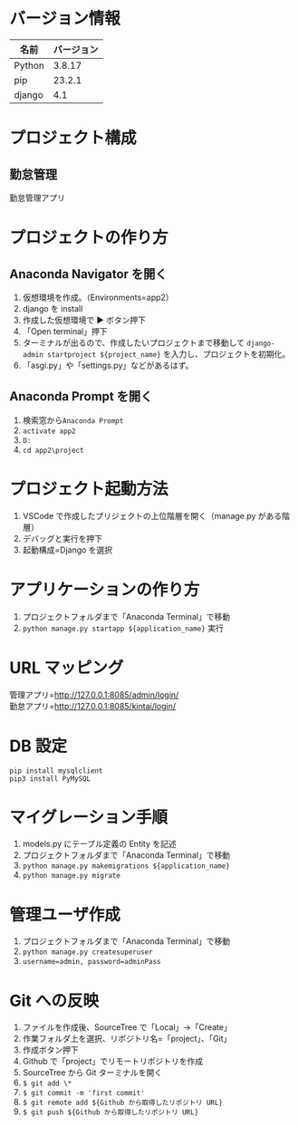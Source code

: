 # バージョン情報

| 名前   | バージョン |
| ------ | ---------- |
| Python | 3.8.17     |
| pip    | 23.2.1     |
| django | 4.1        |

# プロジェクト構成

## 勤怠管理

勤怠管理アプリ

# プロジェクトの作り方

## Anaconda Navigator を開く

1. 仮想環境を作成。（Environments=app2）  
2. django を install
3. 作成した仮想環境で ▶ ボタン押下  
4. 「Open terminal」押下  
5. ターミナルが出るので、作成したいプロジェクトまで移動して `django-admin startproject ${project_name}` を入力し、プロジェクトを初期化。  
6. 「asgi.py」や「settings.py」などがあるはず。

## Anaconda Prompt を開く

1. 検索窓から`Anaconda Prompt`
2. `activate app2`
3. `D:`
4. `cd app2\project`

# プロジェクト起動方法

1. VSCode で作成したプリジェクトの上位階層を開く（manage.py がある階層）
2. デバッグと実行を押下
3. 起動構成=Django を選択

# アプリケーションの作り方

1. プロジェクトフォルダまで「Anaconda Terminal」で移動
2. `python manage.py startapp ${application_name}` 実行

# URL マッピング

管理アプリ=http://127.0.0.1:8085/admin/login/  
勤怠アプリ=http://127.0.0.1:8085/kintai/login/

# DB 設定

`pip install mysqlclient`  
`pip3 install PyMySQL`

# マイグレーション手順

1. models.py にテーブル定義の Entity を記述
2. プロジェクトフォルダまで「Anaconda Terminal」で移動
3. `python manage.py makemigrations ${application_name}`
4. `python manage.py migrate`

# 管理ユーザ作成

1. プロジェクトフォルダまで「Anaconda Terminal」で移動
2. `python manage.py createsuperuser`
3. `username=admin, password=adminPass`

# Git への反映

1. ファイルを作成後、SourceTree で「Local」->「Create」
2. 作業フォルダ上を選択、リポジトリ名=「project」、「Git」
3. 作成ボタン押下
4. Github で「project」でリモートリポジトリを作成
5. SourceTree から Git ターミナルを開く
6. `$ git add \*`
7. `$ git commit -m 'first commit'`
8. `$ git remote add ${Github から取得したリポジトリ URL}`
9. `$ git push ${Github から取得したリポジトリ URL}`
